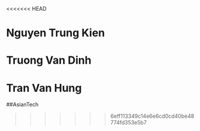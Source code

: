 <<<<<<< HEAD
# Nguyen Trung Kien
Truong Van Dinh
=======
# Tran Van Hung
##AsianTech 
>>>>>>> 6eff113349c14e6e6cd0cd40be48774fd353e5b7
